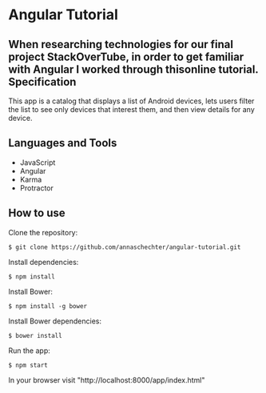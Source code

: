 Angular Tutorial
=========================
When researching technologies for our final project StackOverTube, in order to get familiar with Angular I worked through thisonline tutorial.
Specification
-------------
This app is a catalog that displays a list of Android devices, lets users filter the list to see only devices that interest them, and then view details for any device.

Languages and Tools
-------------------
* JavaScript
* Angular
* Karma
* Protractor

How to use
----------
Clone the repository:
```
$ git clone https://github.com/annaschechter/angular-tutorial.git
```
Install dependencies:
```
$ npm install
``` 
Install Bower:
```
$ npm install -g bower
``` 
Install Bower dependencies:
```
$ bower install
``` 
Run the app:
```
$ npm start
```
In your browser visit "http://localhost:8000/app/index.html"


